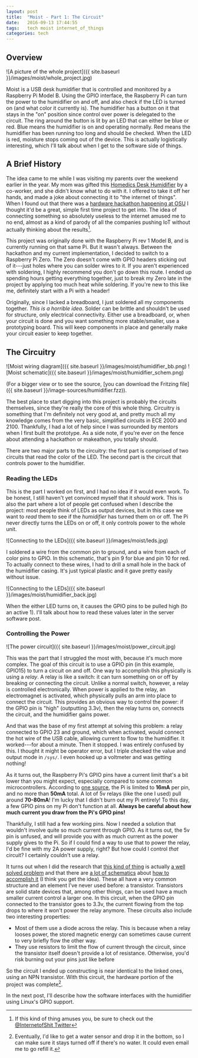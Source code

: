 ```yaml
---
layout: post
title:  "Moist - Part 1: The Circuit"
date:   2016-09-13 17:44:55
tags:   tech moist internet_of_things
categories: tech
---
```

## Overview

![A picture of the whole project]({{ site.baseurl }}/images/moist/whole_project.jpg)

Moist is a USB desk humidifier that is controlled and monitored by a Raspberry
Pi Model B. Using the GPIO interface, the Raspberry Pi can turn the power to the
humidifier on and off, and also check if the LED is turned on (and what color it
currently is). The humidifier has a button on it that stays in the "on" position
since control over power is delegated to the circuit. The ring around the button
is lit by an LED that can either be blue or red. Blue means the humidifier is on
and operating normally. Red means the humidifier has been running too long and
should be checked. When the LED is red, moisture stops coming out of the device.
This is actually logistically interesting, which I'll talk about when I get to
the software side of things.

## A Brief History

The idea came to me while I was visiting my parents over the weekend earlier in
the year. My mom was gifted this [Homedics Desk Humidifier](https://www.amazon.com/Homedics-Personal-Ultrasonic-Humidifier-White/dp/B005JSD2EE/ref=sr_1_6?ie=UTF8&qid=1473528502&sr=8-6&keywords=homedics+humidifier)
by a co-worker, and she didn't know what to do with it. I offered to take it off
her hands, and made a joke about connecting it to "the internet of things". When
I found out that there was a [hardware hackathon happening at OSU](http://hack.osu.edu/)
I thought it'd be a great, simple first time project to get into. The idea of
connecting something so absolutely useless to the internet amused me to no end,
almost as a kind of parody of all the companies pushing IoT without actually
thinking about the results[^1].

This project was originally done with the Raspberry Pi rev 1 Model B, and is
currently running on that same Pi. But it wasn't always. Between the hackathon
and my current implementation, I decided to switch to a Raspberry Pi Zero. The
Zero doesn't come with GPIO headers sticking out of it---just holes where you
can solder wires to it. If you aren't experienced with soldering, I highly
recommend you don't go down this route. I ended up spending hours getting
everything together, just to break my Zero late in the project by applying too
much heat while soldering. If you're new to this like me, definitely start with
a Pi with a header!

Originally, since I lacked a breadboard, I just soldered all my components
together. *This is a horrible idea*. Solder can be brittle and shouldn't be used
for structure, only electrical connectivity. Either use a breadboard, or, when
your circuit is done and you want something more stable/smaller, use a
prototyping board. This will keep components in place and generally make your
circuit easier to keep together.

## The Circuitry

![Moist wiring diagram]({{ site.baseurl }}/images/moist/humidifier_bb.png)
![Moist schematic]({{ site.baseurl }}/images/moist/humidifier_schem.png)

(For a bigger view or to see the source, [you can download the Fritzing file]({{ site.baseurl }}/image-sources/humidifier.fzz)).

The best place to start digging into this project is probably the circuits
themselves, since they're really the core of this whole thing. Circuitry is
something that I'm definitely not very good at, and pretty much all my knowledge
comes from the very basic, simplified circuits in ECE 2000 and 2100. Thankfully,
I had a lot of help since I was surrounded by mentors when I first built the
prototype. As a side note, if you're ever on the fence about attending a
hackathon or makeathon, you totally should.

There are two major parts to the circuitry: the first part is comprised of two
circuits that read the color of the LED. The second part is the circuit that
controls power to the humidifier.

### Reading the LEDs

This is the part I worked on first, and I had no idea if it would even work. To
be honest, I still haven't yet convinced myself that it *should* work. This is
also the part where a lot of people get confused when I describe the project:
most people think of LEDs as output devices, but in this case we want to *read*
them to see if the *humidifier* has turned them on or off. The Pi never directly
turns the LEDs on or off, it only controls power to the whole unit.

![Connecting to the LEDs]({{ site.baseurl }}/images/moist/leds.jpg)

I soldered a wire from the common pin to ground, and a wire from each of color
pins to GPIO. In this schematic, that's pin 9 for blue and pin 10 for red. To
actually connect to these wires, I had to drill a small hole in the back of the
humidifier casing. It's just typical plastic and it gave pretty easily without
issue.

![Connecting to the LEDs]({{ site.baseurl }}/images/moist/humidifier_back.jpg)

When the either LED turns on, it causes the GPIO pins to be pulled high (to an
active 1). I'll talk about how to read these values later in the server software
post.

### Controlling the Power

![The power circuit]({{ site.baseurl }}/images/moist/power_circuit.jpg)

This was the part that I struggled the most with, because it's much more
complex. The goal of this circuit is to use a GPIO pin (in this example, GPIO15)
to turn a circuit on and off. One way to accomplish this physically is using a
*relay*. A relay is like a switch: it can turn something on or off by breaking
or connecting the circuit. Unlike a normal switch, however, a relay is
controlled electronically. When power is applied to the relay, an electromagnet
is activated, which physically pulls an arm into place to connect the circuit.
This provides an obvious way to control the power: if the GPIO pin is "high"
(outputting 3.3v), then the relay turns on, connects the circuit, and the
humidifier gains power.

And that was the base of my first attempt at solving this problem: a relay
connected to GPIO 23 and ground, which when activated, would connect the hot
wire of the USB cable, allowing current to flow to the humidifier. It
worked---for about a minute. Then it stopped. I was entirely confused by this. I
thought it might be operator error, but I triple checked the value and output
mode in `/sys/`. I even hooked up a voltmeter and was getting nothing!

As it turns out, the Raspberry Pi's GPIO pins have a current limit that's a bit
lower than you might expect, especially compared to some common
microcontrollers. According to [one source](https://www.element14.com/community/external-link.jspa?url=http%3A%2F%2Fwww.thebox.myzen.co.uk%2FRaspberry%2FUnderstanding_Outputs.html),
the Pi is limited to **16mA** per pin, and no more than **50mA** total. A lot of
5v relays (like the one I used) pull around **70-80mA**! I'm lucky that I didn't
burn out my Pi entirely! To this day, a few GPIO pins on my Pi don't function at
all. **Always be careful about how much current you draw from the Pi's GPIO
pins!**

Thankfully, I still had a few working pins. Now I needed a solution that
wouldn't involve quite so much current through GPIO. As it turns out, the 5v pin
is unfused, and will provide you with as much current as the power supply gives
to the Pi. So if I could find a way to use that to power the relay, I'd be fine
with my 2A power supply, right? But how could I control *that* circuit? I
certainly couldn't use a relay.

It turns out when I did the research that [this kind of thing](http://electronics.stackexchange.com/questions/101789/problem-with-relay-current-requirement-and-how-to-increase-current-in-dc-circuit)
is actually [a well solved problem](http://raspberrypihobbyist.blogspot.com/2012/10/revision-to-relay-circuit.html)
and that there are [a lot of schematics](http://www.susa.net/wordpress/2012/06/raspberry-pi-relay-using-gpio/)
about [how to accomplish it](http://www.petervis.com/Raspberry_PI/Driving_Relays_with_CMOS_and_TTL_Outputs/Driving_Relays_with_CMOS_and_TTL_Outputs.html)
(I think you get the idea). These all have a very common structure and an
element I've never used before: a transistor. Transistors are solid state
devices that, among other things, can be used have a much smaller current
control a larger one. In this circuit, when the GPIO pin connected to the
transistor goes to 3.3v, the current flowing from the top drops to where it
won't power the relay anymore. These circuits also include two interesting
properties:
- Most of them use a diode across the relay. This is because when a relay looses
  power, the stored magnetic energy can sometimes cause current to very briefly
  flow the other way.
- They use resistors to limit the flow of current through the circuit, since the
  transistor itself doesn't provide a lot of resistance. Otherwise, you'd risk
  burning out your pins just like before

So the circuit I ended up constructing is near identical to the linked ones,
using an NPN transistor. With this circuit, the hardware portion of the project
was complete[^2].

In the next post, I'll describe how the software interfaces with the humidifier
using Linux's GPIO support.

[^1]: If this kind of thing amuses you, be sure to check out the [@InternetofShit Twitter](https://twitter.com/internetofshit)
[^2]: Eventually, I'd like to get a water sensor and drop it in the bottom, so I can make sure it stays turned off if there's no water. It could even email me to go refill it.
